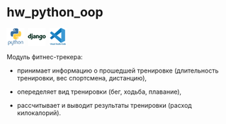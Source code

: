 # hw_python_oop

<img src="https://github.com/devicons/devicon/blob/master/icons/python/python-original-wordmark.svg" title="HTML5" alt="HTML" width="40" height="40"/>&nbsp;
<img src="https://github.com/devicons/devicon/blob/master/icons/django/django-plain-wordmark.svg" title="HTML5" alt="HTML" width="40" height="40"/>&nbsp;
<img src="https://github.com/devicons/devicon/blob/master/icons/vscode/vscode-original-wordmark.svg" title="HTML5" alt="HTML" width="40" height="40"/>&nbsp;

Модуль фитнес-трекера: 

* принимает информацию о прошедшей тренировке (длительность тренировки, вес спортсмена, дистанцию), 

* опеределяет вид тренировки (бег, ходьба, плавание), 

* рассчитывает и выводит результаты тренировки (расход килокалорий).
